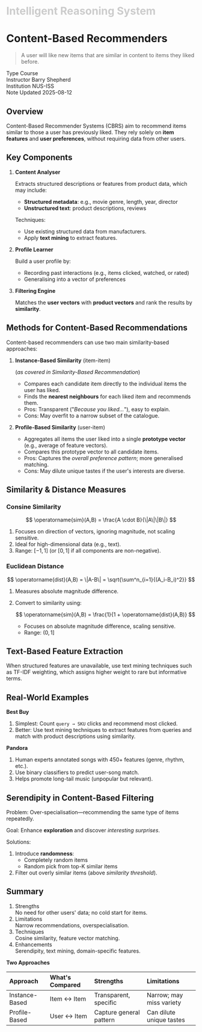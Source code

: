 <h1 style="color: #ccc">Intelligent Reasoning System</h1>

# Content-Based Recommenders

>   A user will like new items that are similar in content to items they liked before.

<div class="badge">
    <span class="key">Type</span>
    <span class="value">Course</span>
</div>
<div class="badge">
    <span class="key">Instructor</span>
    <span class="value">Barry Shepherd</span>
</div>
<div class="badge">
    <span class="key">Institution</span>
    <span class="value">NUS-ISS</span>
</div>
<div class="badge">
    <span class="key">Note Updated</span>
    <span class="value">2025-08-12</span>
</div>

## Overview

Content-Based Recommender Systems (CBRS) aim to recommend items similar to those a user has previously liked. They rely solely on **item features** and **user preferences**, without requiring data from other users.

## Key Components

1.  **Content Analyser**

    Extracts structured descriptions or features from product data, which may include:

    -   **Structured metadata**: e.g., movie genre, length, year, director
    -   **Unstructured text**: product descriptions, reviews

    Techniques:

    -   Use existing structured data from manufacturers.
    -   Apply **text mining** to extract features.

2.  **Profile Learner**

    Build a user profile by:

    -   Recording past interactions (e.g., items clicked, watched, or rated)
    -   Generalising into a vector of preferences

3.  **Filtering Engine**

    Matches the **user vectors** with **product vectors** and rank the results by **similarity**.

## Methods for Content-Based Recommendations

Content-based recommenders can use two main similarity-based approaches:

1.  **Instance-Based Similarity** (item-item)

    (*as covered in Similarity-Based Recommendation*)

    -   Compares each candidate item directly to the individual items the user has liked.
    -   Finds the **nearest neighbours** for each liked item and recommends them.
    -   Pros: Transparent ("*Because you liked...*"), easy to explain.
    -   Cons: May overfit to a narrow subset of the catalogue.

2.  **Profile-Based Similarity** (user-item)

    -   Aggregates all items the user liked into a single **prototype vector** (e.g., average of feature vectors).
    -   Compares this prototype vector to all candidate items.
    -   Pros: Captures the *overall preference pattern*; more generalised matching.
    -   Cons: May dilute unique tastes if the user's interests are diverse.

## Similarity & Distance Measures

### Consine Similarity

$$
\operatorname{sim}(A,B) = \frac{A \cdot B}{\|A\|\|B\|}
$$

1.  Focuses on direction of vectors, ignoring magnitude, not scaling sensitive.
2.  Ideal for high-dimensional data (e.g., text).
3.  Range: $[-1,1]$ (or $[0,1]$ if all components are non-negative).

### Euclidean Distance

$$
\operatorname{dist}(A,B) = \|A-B\| = \sqrt{\sum^n_{i=1}{(A_i-B_i)^2}}
$$

1.  Measures absolute magnitude difference.
2.  Convert to similarity using:

    $$
    \operatorname{sim}(A,B) = \frac{1}{1 + \operatorname{dist}(A,B)}
    $$

    -   Focuses on absolute magnitude difference, scaling sensitive.
    -   Range: $(0,1]$

## Text-Based Feature Extraction

When structured features are unavailable, use text mining techniques such as TF-IDF weighting, which assigns higher weight to rare but informative terms.

## Real-World Examples

**Best Buy**

1.  Simplest: Count `query → SKU` clicks and recommend most clicked.
2.  Better: Use text mining techniques to extract features from queries and match with product descriptions using similarity.

**Pandora**

1.  Human experts annotated songs with 450+ features (genre, rhythm, etc.).
2.  Use binary classifiers to predict user-song match.
3.  Helps promote long-tail music (unpopular but relevant).

## Serendipity in Content-Based Filtering

Problem: Over-specialisation&mdash;recommending the same type of items repeatedly.

Goal: Enhance **exploration** and discover *interesting surprises*.

Solutions:

1.  Introduce **randomness**:
    -   Completely random items
    -   Random pick from top-K similar items
2.  Filter out overly similar items (above *similarity threshold*).

## Summary

1.  Strengths<br>
    No need for other users' data; no cold start for items.
2.  Limitations<br>
    Narrow recommendations, overspecialisation.
3.  Techniques<br>
    Cosine similarity, feature vector matching.
4.  Enhancements<br>
    Serendipity, text mining, domain-specific features.

**Two Approaches**

| Approach | What's Compared | Strengths | Limitations |
|:---|:---|:---|:---|
| Instance-Based | Item ↔ Item | Transparent, specific | Narrow; may miss variety |
| Profile-Based | User ↔ Item | Capture general pattern | Can dilute unique tastes |
